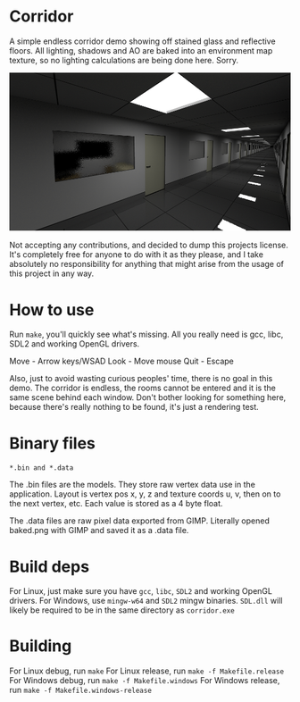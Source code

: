 Corridor
========
A simple endless corridor demo showing off stained glass and reflective floors. All lighting, shadows and AO are baked into an environment map texture, so no lighting calculations are being done here. Sorry.

![alt text](https://github.com/mrjuan1/corridor/raw/master/screenshot.png "Screenshot")

Not accepting any contributions, and decided to dump this projects license. It's completely free for anyone to do with it as they please, and I take absolutely no responsibility for anything that might arise from the usage of this project in any way.

How to use
==========
Run `make`, you'll quickly see what's missing. All you really need is gcc, libc, SDL2 and working OpenGL drivers.

Move - Arrow keys/WSAD
Look - Move mouse
Quit - Escape

Also, just to avoid wasting curious peoples' time, there is no goal in this demo. The corridor is endless, the rooms cannot be entered and it is the same scene behind each window. Don't bother looking for something here, because there's really nothing to be found, it's just a rendering test.

Binary files
============
```
*.bin and *.data
```
The .bin files are the models. They store raw vertex data use in the application. Layout is vertex pos x, y, z and texture coords u, v, then on to the next vertex, etc. Each value is stored as a 4 byte float.

The .data files are raw pixel data exported from GIMP. Literally opened baked.png with GIMP and saved it as a .data file.

Build deps
==========
For Linux, just make sure you have `gcc`, `libc`, `SDL2` and working OpenGL drivers.
For Windows, use `mingw-w64` and `SDL2` mingw binaries. `SDL.dll` will likely be required to be in the same directory as `corridor.exe`

Building
========
For Linux debug, run `make`
For Linux release, run `make -f Makefile.release`
For Windows debug, run `make -f Makefile.windows`
For Windows release, run `make -f Makefile.windows-release`
